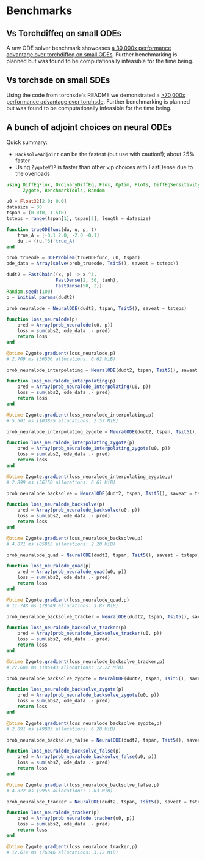 # Benchmarks

## Vs Torchdiffeq on small ODEs

A raw ODE solver benchmark showcases [a 30,000x performance advantage over
torchdiffeq on small
ODEs](https://gist.github.com/ChrisRackauckas/cc6ac746e2dfd285c28e0584a2bfd320).
Further benchmarking is planned but was found to be computationally infeasible
for the time being.

## Vs torchsde on small SDEs

Using the code from torchsde's README we demonstrated a [>70,000x performance
advantage over torchsde](https://gist.github.com/ChrisRackauckas/6a03e7b151c86b32d74b41af54d495c6).
Further benchmarking is planned but was found to be computationally infeasible
for the time being.

## A bunch of adjoint choices on neural ODEs

Quick summary:

- `BacksolveAdjoint` can be the fastest (but use with caution!); about 25% faster
- Using `ZygoteVJP` is faster than other vjp choices with FastDense due to the overloads

```julia
using DiffEqFlux, OrdinaryDiffEq, Flux, Optim, Plots, DiffEqSensitivity,
      Zygote, BenchmarkTools, Random

u0 = Float32[2.0; 0.0]
datasize = 30
tspan = (0.0f0, 1.5f0)
tsteps = range(tspan[1], tspan[2], length = datasize)

function trueODEfunc(du, u, p, t)
    true_A = [-0.1 2.0; -2.0 -0.1]
    du .= ((u.^3)'true_A)'
end

prob_trueode = ODEProblem(trueODEfunc, u0, tspan)
ode_data = Array(solve(prob_trueode, Tsit5(), saveat = tsteps))

dudt2 = FastChain((x, p) -> x.^3,
                  FastDense(2, 50, tanh),
                  FastDense(50, 2))
Random.seed!(100)
p = initial_params(dudt2)

prob_neuralode = NeuralODE(dudt2, tspan, Tsit5(), saveat = tsteps)

function loss_neuralode(p)
    pred = Array(prob_neuralode(u0, p))
    loss = sum(abs2, ode_data .- pred)
    return loss
end

@btime Zygote.gradient(loss_neuralode,p)
# 2.709 ms (56506 allocations: 6.62 MiB)

prob_neuralode_interpolating = NeuralODE(dudt2, tspan, Tsit5(), saveat = tsteps, sensealg=InterpolatingAdjoint(autojacvec=ReverseDiffVJP(true)))

function loss_neuralode_interpolating(p)
    pred = Array(prob_neuralode_interpolating(u0, p))
    loss = sum(abs2, ode_data .- pred)
    return loss
end

@btime Zygote.gradient(loss_neuralode_interpolating,p)
# 5.501 ms (103835 allocations: 2.57 MiB)

prob_neuralode_interpolating_zygote = NeuralODE(dudt2, tspan, Tsit5(), saveat = tsteps, sensealg=InterpolatingAdjoint(autojacvec=ZygoteVJP()))

function loss_neuralode_interpolating_zygote(p)
    pred = Array(prob_neuralode_interpolating_zygote(u0, p))
    loss = sum(abs2, ode_data .- pred)
    return loss
end

@btime Zygote.gradient(loss_neuralode_interpolating_zygote,p)
# 2.899 ms (56150 allocations: 6.61 MiB)

prob_neuralode_backsolve = NeuralODE(dudt2, tspan, Tsit5(), saveat = tsteps, sensealg=BacksolveAdjoint(autojacvec=ReverseDiffVJP(true)))

function loss_neuralode_backsolve(p)
    pred = Array(prob_neuralode_backsolve(u0, p))
    loss = sum(abs2, ode_data .- pred)
    return loss
end

@btime Zygote.gradient(loss_neuralode_backsolve,p)
# 4.871 ms (85855 allocations: 2.20 MiB)

prob_neuralode_quad = NeuralODE(dudt2, tspan, Tsit5(), saveat = tsteps, sensealg=QuadratureAdjoint(autojacvec=ReverseDiffVJP(true)))

function loss_neuralode_quad(p)
    pred = Array(prob_neuralode_quad(u0, p))
    loss = sum(abs2, ode_data .- pred)
    return loss
end

@btime Zygote.gradient(loss_neuralode_quad,p)
# 11.748 ms (79549 allocations: 3.87 MiB)

prob_neuralode_backsolve_tracker = NeuralODE(dudt2, tspan, Tsit5(), saveat = tsteps, sensealg=BacksolveAdjoint(autojacvec=TrackerVJP()))

function loss_neuralode_backsolve_tracker(p)
    pred = Array(prob_neuralode_backsolve_tracker(u0, p))
    loss = sum(abs2, ode_data .- pred)
    return loss
end

@btime Zygote.gradient(loss_neuralode_backsolve_tracker,p)
# 27.604 ms (186143 allocations: 12.22 MiB)

prob_neuralode_backsolve_zygote = NeuralODE(dudt2, tspan, Tsit5(), saveat = tsteps, sensealg=BacksolveAdjoint(autojacvec=ZygoteVJP()))

function loss_neuralode_backsolve_zygote(p)
    pred = Array(prob_neuralode_backsolve_zygote(u0, p))
    loss = sum(abs2, ode_data .- pred)
    return loss
end

@btime Zygote.gradient(loss_neuralode_backsolve_zygote,p)
# 2.091 ms (49883 allocations: 6.28 MiB)

prob_neuralode_backsolve_false = NeuralODE(dudt2, tspan, Tsit5(), saveat = tsteps, sensealg=BacksolveAdjoint(autojacvec=ReverseDiffVJP(false)))

function loss_neuralode_backsolve_false(p)
    pred = Array(prob_neuralode_backsolve_false(u0, p))
    loss = sum(abs2, ode_data .- pred)
    return loss
end

@btime Zygote.gradient(loss_neuralode_backsolve_false,p)
# 4.822 ms (9956 allocations: 1.03 MiB)

prob_neuralode_tracker = NeuralODE(dudt2, tspan, Tsit5(), saveat = tsteps, sensealg=TrackerAdjoint())

function loss_neuralode_tracker(p)
    pred = Array(prob_neuralode_tracker(u0, p))
    loss = sum(abs2, ode_data .- pred)
    return loss
end

@btime Zygote.gradient(loss_neuralode_tracker,p)
# 12.614 ms (76346 allocations: 3.12 MiB)
```
